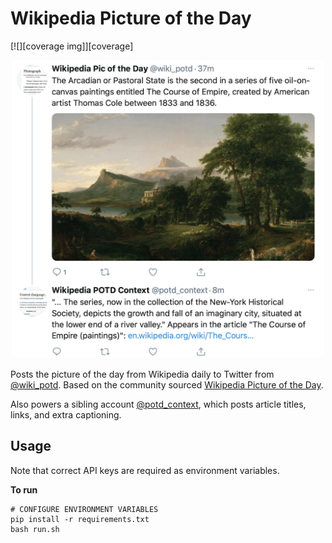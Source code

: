 # Wikipedia Picture of the Day
[![][coverage img]][coverage]

<p align="center">
    <img src="example.png", width=500>
</p>

Posts the picture of the day from Wikipedia daily to Twitter from [@wiki_potd](https://twitter.com/wiki_potd). Based on the community sourced [Wikipedia Picture of the Day](https://en.m.wikipedia.org/wiki/Wikipedia:Picture_of_the_day).

Also powers a sibling account [@potd_context](https://twitter.com/potd_context), which posts article titles, links, and extra captioning.

## Usage
Note that correct API keys are required as environment variables.

**To run**
```
# CONFIGURE ENVIRONMENT VARIABLES
pip install -r requirements.txt
bash run.sh
```
